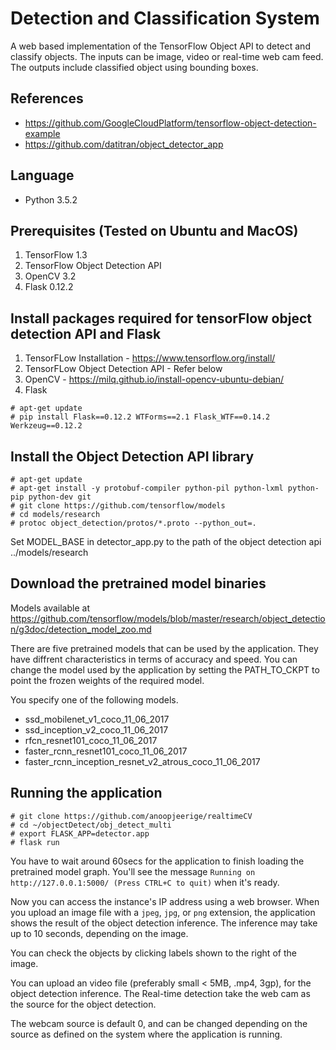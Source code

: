 # Detection and Classification System
A web based implementation of the TensorFlow Object API to detect and classify objects.
The inputs can be image, video or real-time web cam feed.
The outputs include classified object using bounding boxes.

## References
- https://github.com/GoogleCloudPlatform/tensorflow-object-detection-example
- https://github.com/datitran/object_detector_app

## Language
- Python 3.5.2

## Prerequisites (Tested on Ubuntu and MacOS)
1. TensorFlow 1.3
2. TensorFlow Object Detection API
3. OpenCV 3.2
4. Flask 0.12.2

## Install packages required for tensorFlow object detection API and Flask

1. TensorFLow Installation - https://www.tensorflow.org/install/
2. TensorFLow Object Detection API - Refer below
3. OpenCV - https://milq.github.io/install-opencv-ubuntu-debian/
4. Flask
```
# apt-get update
# pip install Flask==0.12.2 WTForms==2.1 Flask_WTF==0.14.2 Werkzeug==0.12.2
```

## Install the Object Detection API library

```
# apt-get update
# apt-get install -y protobuf-compiler python-pil python-lxml python-pip python-dev git
# git clone https://github.com/tensorflow/models
# cd models/research
# protoc object_detection/protos/*.proto --python_out=.
```
Set MODEL_BASE in detector_app.py to the path of the object detection api ../models/research

## Download the pretrained model binaries

Models available at https://github.com/tensorflow/models/blob/master/research/object_detection/g3doc/detection_model_zoo.md

There are five pretrained models that can be used by the application.
 They have diffrent characteristics in terms of accuracy and speed.
 You can change the model used by the application by setting
 the PATH_TO_CKPT to point the frozen weights of the required model.

You specify one of the following models.

- ssd_mobilenet_v1_coco_11_06_2017
- ssd_inception_v2_coco_11_06_2017
- rfcn_resnet101_coco_11_06_2017
- faster_rcnn_resnet101_coco_11_06_2017
- faster_rcnn_inception_resnet_v2_atrous_coco_11_06_2017


## Running the application

```
# git clone https://github.com/anoopjeerige/realtimeCV
# cd ~/objectDetect/obj_detect_multi
# export FLASK_APP=detector.app
# flask run
```
You have to wait around 60secs for the application to finish loading
the pretrained model graph. You'll see the message
`Running on http://127.0.0.1:5000/ (Press CTRL+C to quit)` when it's ready.

Now you can access the instance's IP address using a web browser.
When you upload an image file with a `jpeg`, `jpg`, or `png` extension,
the application shows the result of the object detection inference.
The inference may take up to 10 seconds, depending on the image.

You can check the objects by clicking labels shown to the right of the image.

You can upload an video file (preferably small < 5MB, .mp4, 3gp),
for the object detection inference. The Real-time detection take the web cam
as the source for the object detection.

The webcam source is default 0, and can be changed depending on the source as
defined on the system where the application is running.

